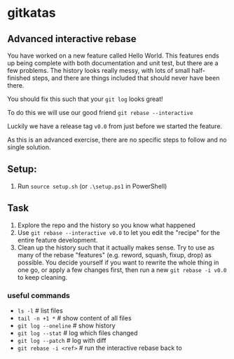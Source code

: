 # gitkatas
## Advanced interactive rebase
You have worked on a new feature called Hello World.
This features ends up being complete with both documentation and unit test, but there are a few problems.
The history looks really messy, with lots of small half-finished steps, and there are things included that should never have been there.

You should fix this such that your `git log` looks great!

To do this we will use our good friend `git rebase --interactive`

Luckily we have a release tag `v0.0` from just before we started the feature.

As this is an advanced exercise, there are no specific steps to follow and no single solution.

## Setup:

1. Run `source setup.sh` (or `.\setup.ps1` in PowerShell)

## Task

1. Explore the repo and the history so you know what happened
2. Use `git rebase --interactive v0.0` to let you edit the "recipe" for the entire feature development.
3. Clean up the history such that it actually makes sense. Try to use as many of the rebase "features" (e.g. reword, squash, fixup, drop) as possible. You decide yourself if you want to rewrite the whole thing in one go, or apply a few changes first, then run a new `git rebase -i v0.0` to keep cleaning.

### useful commands

- `ls -l`                 # list files
- `tail -n +1 *`          # show content of all files
- `git log --oneline`     # show history
- `git log --stat`        # log which files changed
- `git log --patch`       # log with diff
- `git rebase -i <ref>`   # run the interactive rebase back to <ref>

